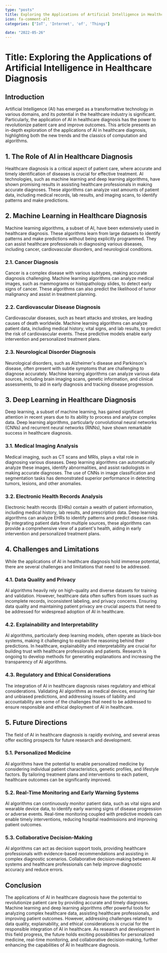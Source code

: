 ```yaml
---
type: "posts"
title: Exploring the Applications of Artificial Intelligence in Healthcare Diagnosis
icon: fa-comment-alt
categories: ["IoT', 'Internet', 'of', 'Things"]

date: "2022-05-26"
---
```




# Title: Exploring the Applications of Artificial Intelligence in Healthcare Diagnosis

## Introduction
Artificial Intelligence (AI) has emerged as a transformative technology in various domains, and its potential in the healthcare industry is significant. Particularly, the application of AI in healthcare diagnosis has the power to revolutionize patient care and improve outcomes. This article presents an in-depth exploration of the applications of AI in healthcare diagnosis, highlighting both the new trends and the classics of computation and algorithms.

## 1. The Role of AI in Healthcare Diagnosis
Healthcare diagnosis is a critical aspect of patient care, where accurate and timely identification of diseases is crucial for effective treatment. AI technologies, such as machine learning and deep learning algorithms, have shown promising results in assisting healthcare professionals in making accurate diagnoses. These algorithms can analyze vast amounts of patient data, including medical records, lab results, and imaging scans, to identify patterns and make predictions.

## 2. Machine Learning in Healthcare Diagnosis
Machine learning algorithms, a subset of AI, have been extensively used in healthcare diagnosis. These algorithms learn from large datasets to identify patterns and make predictions without being explicitly programmed. They can assist healthcare professionals in diagnosing various diseases, including cancer, cardiovascular disorders, and neurological conditions.

### 2.1. Cancer Diagnosis
Cancer is a complex disease with various subtypes, making accurate diagnosis challenging. Machine learning algorithms can analyze medical images, such as mammograms or histopathology slides, to detect early signs of cancer. These algorithms can also predict the likelihood of tumor malignancy and assist in treatment planning.

### 2.2. Cardiovascular Disease Diagnosis
Cardiovascular diseases, such as heart attacks and strokes, are leading causes of death worldwide. Machine learning algorithms can analyze patient data, including medical history, vital signs, and lab results, to predict the risk of cardiovascular events. These predictive models enable early intervention and personalized treatment plans.

### 2.3. Neurological Disorder Diagnosis
Neurological disorders, such as Alzheimer's disease and Parkinson's disease, often present with subtle symptoms that are challenging to diagnose accurately. Machine learning algorithms can analyze various data sources, including brain imaging scans, genetic information, and clinical assessments, to aid in early diagnosis and tracking disease progression.

## 3. Deep Learning in Healthcare Diagnosis
Deep learning, a subset of machine learning, has gained significant attention in recent years due to its ability to process and analyze complex data. Deep learning algorithms, particularly convolutional neural networks (CNNs) and recurrent neural networks (RNNs), have shown remarkable success in healthcare diagnosis.

### 3.1. Medical Imaging Analysis
Medical imaging, such as CT scans and MRIs, plays a vital role in diagnosing various diseases. Deep learning algorithms can automatically analyze these images, identify abnormalities, and assist radiologists in making accurate diagnoses. The use of CNNs in image classification and segmentation tasks has demonstrated superior performance in detecting tumors, lesions, and other anomalies.

### 3.2. Electronic Health Records Analysis
Electronic health records (EHRs) contain a wealth of patient information, including medical history, lab results, and prescription data. Deep learning algorithms can analyze EHRs to identify patterns and predict disease risks. By integrating patient data from multiple sources, these algorithms can provide a comprehensive view of a patient's health, aiding in early intervention and personalized treatment plans.

## 4. Challenges and Limitations
While the applications of AI in healthcare diagnosis hold immense potential, there are several challenges and limitations that need to be addressed.

### 4.1. Data Quality and Privacy
AI algorithms heavily rely on high-quality and diverse datasets for training and validation. However, healthcare data often suffers from issues such as incomplete records, inconsistent labeling, and privacy concerns. Ensuring data quality and maintaining patient privacy are crucial aspects that need to be addressed for widespread adoption of AI in healthcare.

### 4.2. Explainability and Interpretability
AI algorithms, particularly deep learning models, often operate as black-box systems, making it challenging to explain the reasoning behind their predictions. In healthcare, explainability and interpretability are crucial for building trust with healthcare professionals and patients. Research is ongoing to develop methods for generating explanations and increasing the transparency of AI algorithms.

### 4.3. Regulatory and Ethical Considerations
The integration of AI in healthcare diagnosis raises regulatory and ethical considerations. Validating AI algorithms as medical devices, ensuring fair and unbiased predictions, and addressing issues of liability and accountability are some of the challenges that need to be addressed to ensure responsible and ethical deployment of AI in healthcare.

## 5. Future Directions
The field of AI in healthcare diagnosis is rapidly evolving, and several areas offer exciting prospects for future research and development.

### 5.1. Personalized Medicine
AI algorithms have the potential to enable personalized medicine by considering individual patient characteristics, genetic profiles, and lifestyle factors. By tailoring treatment plans and interventions to each patient, healthcare outcomes can be significantly improved.

### 5.2. Real-Time Monitoring and Early Warning Systems
AI algorithms can continuously monitor patient data, such as vital signs and wearable device data, to identify early warning signs of disease progression or adverse events. Real-time monitoring coupled with predictive models can enable timely interventions, reducing hospital readmissions and improving patient outcomes.

### 5.3. Collaborative Decision-Making
AI algorithms can act as decision support tools, providing healthcare professionals with evidence-based recommendations and assisting in complex diagnostic scenarios. Collaborative decision-making between AI systems and healthcare professionals can help improve diagnostic accuracy and reduce errors.

## Conclusion
The applications of AI in healthcare diagnosis have the potential to revolutionize patient care by providing accurate and timely diagnoses. Machine learning and deep learning algorithms offer powerful tools for analyzing complex healthcare data, assisting healthcare professionals, and improving patient outcomes. However, addressing challenges related to data quality, explainability, and ethical considerations is crucial for the responsible integration of AI in healthcare. As research and development in this field progress, the future holds exciting possibilities for personalized medicine, real-time monitoring, and collaborative decision-making, further enhancing the capabilities of AI in healthcare diagnosis.